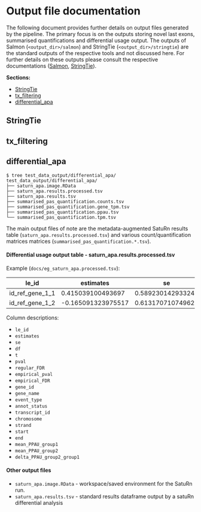 # Output file documentation

The following document provides further details on output files generated by the pipeline. The primary focus is on the outputs storing novel last exons, summarised quantifications and differential usage output. The outputs of Salmon (`<output_dir>/salmon`) and StringTie (`<output_dir>/stringtie`) are the standard outputs of the respective tools and not discussed here. For further details on these outputs please consult the respective documentations ([Salmon](https://salmon.readthedocs.io/en/latest/file_formats.html#fileformats), [StringTie](http://ccb.jhu.edu/software/stringtie/index.shtml?t=manual#output)).

**Sections:**
- [StringTie](#stringtie)
- [tx_filtering](#tx_filtering) 
- [differential_apa](#differential_apa)

## StringTie


## tx_filtering




## differential_apa

```
$ tree test_data_output/differential_apa/
test_data_output/differential_apa/
├── saturn_apa.image.RData
├── saturn_apa.results.processed.tsv
├── saturn_apa.results.tsv
├── summarised_pas_quantification.counts.tsv
├── summarised_pas_quantification.gene_tpm.tsv
├── summarised_pas_quantification.ppau.tsv
└── summarised_pas_quantification.tpm.tsv
```

The main output files of note are the metadata-augmented SatuRn results table (`saturn_apa.results.processed.tsv`) and various count/quantification matrices matrices (`summarised_pas_quantification.*.tsv`).

#### Differential usage output table - saturn_apa.results.processed.tsv

Example (`docs/eg_saturn_apa.processed.tsv`):

| le_id           | estimates          | se                | df               | t                  | pval              | regular_FDR       | empirical_pval    | empirical_FDR     | gene_id       | gene_name  | event_type            | annot_status | transcript_id                                       | chromosome | strand | start     | end       | mean_PPAU_group1  | mean_PPAU_group2  | delta_PPAU_group2_group1 |
|-----------------|--------------------|-------------------|------------------|--------------------|-------------------|-------------------|-------------------|-------------------|---------------|------------|-----------------------|--------------|-----------------------------------------------------|------------|--------|-----------|-----------|-------------------|-------------------|--------------------------|
| id_ref_gene_1_1 | 0.415039100493697  | 0.589230142933249 | 7.03243419293458 | 0.704375201220339  | 0.503850054121614 | 0.671800072162151 | 0.4370045389797   | 0.582672718639599 | id_ref_gene_1 | ref_gene_1 | first_exon_spliced    | novel        | PAPA.group1_sample_03.1.7,PAPA.group2_sample_04.1.6 | chr1       | +      | 500,500   | 700,700   | 0.590872704423076 | 0.657786636015101 | 0.0669139315920244       |
| id_ref_gene_1_2 | -0.165091323975517 | 0.613170710749629 | 7.03243419293458 | -0.269242025232558 | 0.79547203565435  | 0.79547203565435  | 0.831797003489061 | 0.831797003489061 | id_ref_gene_1 | ref_gene_1 | internal_exon_spliced | novel        | PAPA.group1_sample_01.1.5,PAPA.group2_sample_04.1.4 | chr1       | +      | 1400,1400 | 1600,1600 | 0.408580712549831 | 0.341357286373431 | -0.0672234261763997      |


Column descriptions:
- `le_id`
- `estimates`
- `se`
- `df`
- `t`
- `pval`
- `regular_FDR`
- `empirical_pval`
- `empirical_FDR`
- `gene_id`
- `gene_name`
- `event_type`
- `annot_status`
- `transcript_id`
- `chromosome`
- `strand`
- `start`
- `end`
- `mean_PPAU_group1`
- `mean_PPAU_group2`
- `delta_PPAU_group2_group1`


#### Other output files

- `saturn_apa.image.RData` - workspace/saved environment for the SatuRn run.
- `saturn_apa.results.tsv` - standard results dataframe output by a satuRn differential analysis 
